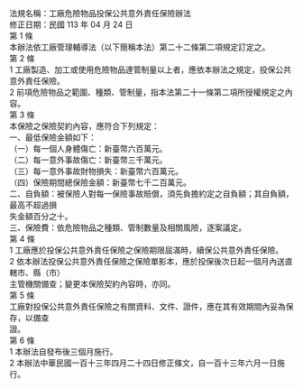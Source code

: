 法規名稱：工廠危險物品投保公共意外責任保險辦法  
修正日期：民國 113 年 04 月 24 日  
第 1 條  
本辦法依工廠管理輔導法（以下簡稱本法）第二十二條第二項規定訂定之。  
第 2 條  
1 工廠製造、加工或使用危險物品達管制量以上者，應依本辦法之規定，投保公共意外責任保險。  
2 前項危險物品之範圍、種類、管制量，指本法第二十一條第二項所授權規定之內容。  
第 3 條  
本保險之保險契約內容，應符合下列規定：  
一、最低保險金額如下：  
（一）每一個人身體傷亡：新臺幣六百萬元。  
（二）每一意外事故傷亡：新臺幣三千萬元。  
（三）每一意外事故財物損失：新臺幣六百萬元。  
（四）保險期間總保險金額：新臺幣七千二百萬元。  
二、自負額：被保險人對每一保險事故賠償，須先負擔約定之自負額；其自負額，最高不超過損  
失金額百分之十。  
三、保險費：依危險物品之種類、管制數量及相關風險，逐案議定。  
第 4 條  
1 工廠應於投保公共意外責任保險之保險期限屆滿時，續保公共意外責任保險。  
2 依本辦法投保公共意外責任保險之保險單影本，應於投保後次日起一個月內送直轄市、縣（市）  
主管機關備查；變更本保險契約內容時，亦同。  
第 5 條  
工廠對投保公共意外責任保險之有關資料、文件、證件，應在其有效期間內妥為保存，以備查  
證。  
第 6 條  
1 本辦法自發布後三個月施行。  
2 本辦法中華民國一百十三年四月二十四日修正條文，自一百十三年六月一日施行。  


